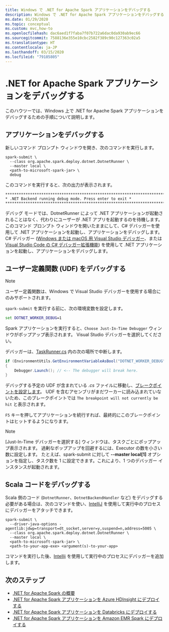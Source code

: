 ```yaml
---
title: Windows で .NET for Apache Spark アプリケーションをデバッグする
description: Windows で .NET for Apache Spark アプリケーションをデバッグする方法について学習します。
ms.date: 01/29/2020
ms.topic: conceptual
ms.custom: mvc,how-to
ms.openlocfilehash: dac6aed1f7faba7f07b722a6dac0da930ab9ec66
ms.sourcegitcommit: 7588136e355e10cbc2582f389c90c127363c02a5
ms.translationtype: HT
ms.contentlocale: ja-JP
ms.lasthandoff: 03/15/2020
ms.locfileid: "79185805"
---
```

# <a name="debug-a-net-for-apache-spark-application"></a>.NET for Apache Spark アプリケーションをデバッグする

このハウツーでは、Windows 上で .NET for Apache Spark アプリケーションをデバッグするための手順について説明します。

## <a name="debug-your-application"></a>アプリケーションをデバッグする

新しいコマンド プロンプト ウィンドウを開き、次のコマンドを実行します。

```shell
spark-submit \
  --class org.apache.spark.deploy.dotnet.DotnetRunner \
  --master local \
  <path-to-microsoft-spark-jar> \
  debug
```

このコマンドを実行すると、次の出力が表示されます。

```console
***********************************************************************
* .NET Backend running debug mode. Press enter to exit *
***********************************************************************
```

デバッグ モードでは、DotnetRunner によって .NET アプリケーションが起動されることはなく、代わりにユーザーが .NET アプリを起動するのを待機します。 このコマンド プロンプト ウィンドウを開いたままにして、C# デバッガーを使用して .NET アプリケーションを起動し、アプリケーションをデバッグします。 C# デバッガー ([Windows または macOS 用 Visual Studio デバッガー](https://visualstudio.microsoft.com/vs/)、または [Visual Studio Code の C# デバッガー拡張機能](https://code.visualstudio.com/Docs/editor/debugging)) を使用して .NET アプリケーションを起動し、アプリケーションをデバッグします。

## <a name="debug-a-user-defined-function-udf"></a>ユーザー定義関数 (UDF) をデバッグする

> [!NOTE]
> ユーザー定義関数は、Windows で Visual Studio デバッガーを使用する場合にのみサポートされます。

`spark-submit` を実行する前に、次の環境変数を設定します。

```bat
set DOTNET_WORKER_DEBUG=1
```

Spark アプリケーションを実行すると、`Choose Just-In-Time Debugger` ウィンドウがポップアップ表示されます。 Visual Studio デバッガーを選択してください。

デバッガーは、[TaskRunner.cs](https://github.com/dotnet/spark/blob/5e9c08b430b4bc56b5f42252c4b73437377afaed/src/csharp/Microsoft.Spark.Worker/TaskRunner.cs#L52) 内の次の場所で中断します。

```csharp
if (EnvironmentUtils.GetEnvironmentVariableAsBool("DOTNET_WORKER_DEBUG"))
{
    Debugger.Launch(); // <-- The debugger will break here.
}
```

デバッグする予定の UDF が含まれている *.cs* ファイルに移動し、[ブレークポイントを設定します](https://docs.microsoft.com/visualstudio/debugger/using-breakpoints?view=vs-2019)。 UDF を含むアセンブリがまだワーカーに読み込まれていないため、このブレークポイントでは `The breakpoint will not currently be hit` と表示されます。

`F5` キーを押してアプリケーションを続行すれば、最終的にこのブレークポイントはヒットするようになります。

> [!NOTE]
> [Just-In-Time デバッガーを選択する] ウィンドウは、タスクごとにポップアップ表示されます。 過剰なポップアップを回避するには、Executor の数を小さい数に設定します。 たとえば、spark-submit に対して **--master local[1]** オプションを指定し、タスク数を 1 に設定できます。これにより、1 つのデバッガー インスタンスが起動されます。

## <a name="debug-scala-code"></a>Scala コードをデバッグする

Scala 側のコード (`DotnetRunner`、`DotnetBackendHandler` など) をデバッグする必要がある場合は、次のコマンドを使い、[IntelliJ](https://www.jetbrains.com/help/idea/attaching-to-local-process.html) を使用して実行中のプロセスにデバッガーをアタッチできます。

```shell
spark-submit \
  --driver-java-options -agentlib:jdwp=transport=dt_socket,server=y,suspend=n,address=5005 \
  --class org.apache.spark.deploy.dotnet.DotnetRunner \
  --master local \
  <path-to-microsoft-spark-jar> \
  <path-to-your-app-exe> <argument(s)-to-your-app>
```

コマンドを実行した後、[Intellij](https://www.jetbrains.com/help/idea/attaching-to-local-process.html) を使用して実行中のプロセスにデバッガーを追加します。

## <a name="next-steps"></a>次のステップ

* [.NET for Apache Spark の概要](../tutorials/get-started.md)
* [.NET for Apache Spark アプリケーションを Azure HDInsight にデプロイする](../tutorials/hdinsight-deployment.md)
* [.NET for Apache Spark アプリケーションを Databricks にデプロイする](../tutorials/databricks-deployment.md)
* [.NET for Apache Spark アプリケーションを Amazon EMR Spark にデプロイする](../tutorials/amazon-emr-spark-deployment.md)
